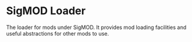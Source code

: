 SigMOD Loader
===========

The loader for mods under SigMOD. It provides mod loading facilities and useful abstractions for other mods to use.
